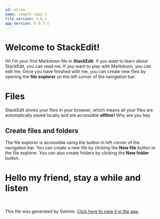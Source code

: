 ```yaml
---
id: mtcew
name: sample copy 7
file_version: 1.0.2
app_version: 0.9.7-1
---
```


# Welcome to StackEdit!

Hi! I'm your first Markdown file in **StackEdit**. If you want to learn about StackEdit, you can read me. If you want to play with Markdown, you can edit me. Once you have finished with me, you can create new files by opening the **file explorer** on the left corner of the navigation bar.

# Files

StackEdit stores your files in your browser, which means all your files are automatically saved locally and are accessible **offline!** Why are you hey

## Create files and folders

The file explorer is accessible using the button in left corner of the navigation bar. You can create a new file by clicking the **New file** button in the file explorer. You can also create folders by clicking the **New folder** button.

# Hello my friend, stay a while and listen

<br/>

This file was generated by Swimm. [Click here to view it in the app](http://localhost:5001/repos/Z2l0aHViJTNBJTNBVGVzdFJlcG8xJTNBJTNBU2hhdWxBbXJhblM=/docs/mtcew).